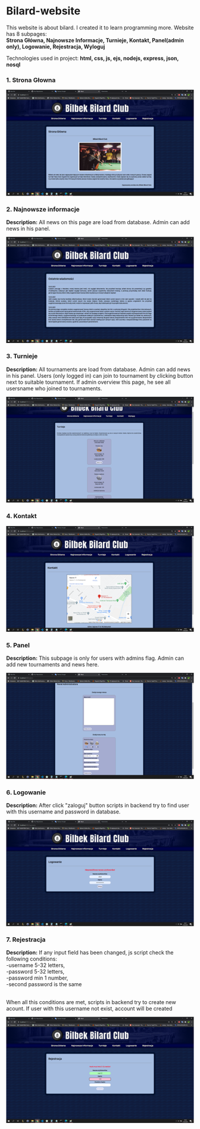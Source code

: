 # Bilard-website
This website is about bilard. I created it to learn programming more. Website has 8 subpages:<br>
<b>Strona Główna, Najnowsze Informacje, Turnieje, Kontakt, Panel(admin only), Logowanie, Rejestracja, Wyloguj</b>

Technologies used in project: <b>html, css, js, ejs, nodejs, express, json, nosql</b>

<h3>1. Strona Głowna</h3>

![img](https://github.com/Mitopek1996/Bilard-website/blob/master/images%20of%20project/stronaglowna.png)

<h3>2. Najnowsze informacje</h3> 

<b>Description:</b> All news on this page are load from database. Admin can add news in his panel.

![img](https://github.com/Mitopek1996/Bilard-website/blob/master/images%20of%20project/najnowszeinformacje.png)

<h3>3. Turnieje</h3>

<b>Description:</b> All tournaments are load from database. Admin can add news in his panel. Users (only logged in) can join to tournament by clicking button next to 
suitable tournament. If admin overview this page, he see all usersname who joined to tournaments. 

![img](https://github.com/Mitopek1996/Bilard-website/blob/master/images%20of%20project/turnieje.png)

<h3>4. Kontakt</h3>

![img](https://github.com/Mitopek1996/Bilard-website/blob/master/images%20of%20project/kontakt.png)

<h3>5. Panel</h3>

<b>Description:</b> This subpage is only for users with admins flag. Admin can add new tournaments and news here.

![img](https://github.com/Mitopek1996/Bilard-website/blob/master/images%20of%20project/panel.png)

<h3>6. Logowanie</h3>

<b>Description:</b> After click "zaloguj" button scripts in backend try to find user with this username and password in database. 

![img](https://github.com/Mitopek1996/Bilard-website/blob/master/images%20of%20project/logowanie.png)

<h3>7. Rejestracja</h3>

<b>Description:</b> If any input field has been changed, js script check the following conditions:<br>
-username 5-32 letters,<br>
-password 5-32 letters,<br>
-password min 1 number,<br>
-second password is the same<br><br>

When all this conditions are met, scripts in backend try to create new acount. If user with this username not exist, account will be created

![img](https://github.com/Mitopek1996/Bilard-website/blob/master/images%20of%20project/rejestracja.png)
